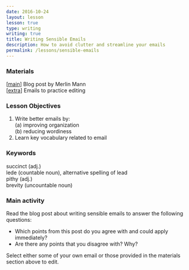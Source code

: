 ```yaml
---
date: 2016-10-24
layout: lesson
lesson: true
type: writing 
writing: true
title: Writing Sensible Emails
description: How to avoid clutter and streamline your emails
permalink: /lessons/sensible-emails
---
```

### Materials
[<a href="http://www.43folders.com/2005/09/19/writing-sensible-email-messages" target="_blank">main</a>] Blog post by Merlin Mann<br>
[<a href="http://derek.com.ua/lessons/email-samples" target="_blank">extra</a>] Emails to practice editing  

### Lesson Objectives  
1. Write better emails by:  
    (a) improving organization  
	(b) reducing wordiness  
2. Learn key vocabulary related to email 

### Keywords  
succinct (adj.)  
lede (countable noun), alternative spelling of lead   
pithy (adj.)  
brevity (uncountable noun)  

### Main activity 
Read the blog post about writing sensible emails to answer the following questions: 

- Which points from this post do you agree with and could apply immediately?
- Are there any points that you disagree with? Why?

Select either some of your own email or those provided in the materials section above to edit. 